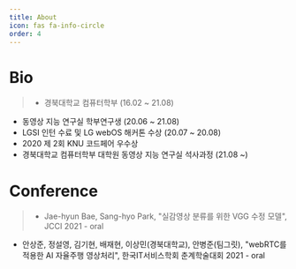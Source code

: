 ```yaml
---
title: About
icon: fas fa-info-circle
order: 4
---
```


# Bio
> - 경북대학교 컴퓨터학부 (16.02 ~ 21.08)
- 동영상 지능 연구실 학부연구생 (20.06 ~ 21.08)
- LGSI 인턴 수료 및 LG webOS 해커톤 수상 (20.07 ~ 20.08)
- 2020 제 2회 KNU 코드페어 우수상
- 경북대학교 컴퓨터학부 대학원 동영상 지능 연구실 석사과정 (21.08 ~)

# Conference
> - Jae-hyun Bae, Sang-hyo Park, "실감영상 분류를 위한 VGG 수정 모델", JCCI 2021 - oral
- 안상준, 정설영, 김기현, 배재현, 이상민(경북대학교), 안병준(팀그릿), "webRTC를 적용한 AI 자율주행 영상처리", 한국IT서비스학회 춘계학술대회 2021 - oral
